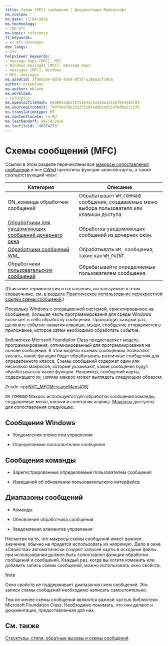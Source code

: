 ```yaml
---
title: Схемы (MFC) сообщений | Документация Майкрософт
ms.custom: ''
ms.date: 11/04/2016
ms.technology:
- cpp-mfc
ms.topic: reference
f1_keywords:
- vc.mfc.messages
dev_langs:
- C++
helpviewer_keywords:
- message maps [MFC], MFC
- Windows messages [MFC], message maps
- messages [MFC], Windows
- MFC, messages
ms.assetid: 3f9855e4-9d7d-4b64-8f3f-a19ea3cf79ba
author: mikeblome
ms.author: mblome
ms.workload:
- cplusplus
ms.openlocfilehash: e9d8953d637275ab44c43a58a15553f8e4284f84
ms.sourcegitcommit: 799f9b976623a375203ad8b2ad5147bd6a2212f0
ms.translationtype: MT
ms.contentlocale: ru-RU
ms.lasthandoff: 09/19/2018
ms.locfileid: "46374253"
---
```

# <a name="message-maps-mfc"></a>Схемы сообщений (MFC)

Ссылки в этом разделе перечислены все [макросы сопоставления сообщений](../../mfc/reference/message-map-macros-mfc.md) и все [CWnd](../../mfc/reference/cwnd-class.md) прототипы функции записей карты, а также соответствующий член:

|Категория|Описание|
|--------------|-----------------|
|ON\_команда обработчик сообщений|Обрабатывает `WM_COMMAND` сообщения, создаваемые меню выбора пользователя или клавиши доступа.|
|[Обработчики для уведомляющих сообщений дочернего окна](../../mfc/reference/child-window-notification-message-handlers.md)|Обработка уведомляющих сообщений из дочерних окон.|
|[Обработчики сообщений WM_](../../mfc/reference/handlers-for-wm-messages.md)|Обрабатывать `WM_` сообщения, такие как `WM_PAINT`.|
|[Обработчики пользовательских сообщений](../../mfc/reference/user-defined-handlers.md)|Обрабатывайте определяемые пользователем сообщения.|

(Описание терминологии и соглашения, используемые в этом справочнике, см. в разделе [Практическое использование перекрестной ссылки схемы сообщений](../../mfc/reference/how-to-use-the-message-map-cross-reference.md).)

Поскольку Windows с операционной системой, ориентированное на сообщения, большая часть программирования для среды Windows включает в себя обработку сообщений. Происходит каждый раз, щелкните событие нажатия клавиши, мыши, сообщение отправляется в приложение, которое затем необходимо обработать событие.

Библиотеки Microsoft Foundation Class предоставляет модель программирования, оптимизированный для программирования на основе сообщений. В этой модели «схемы сообщений» позволяют указать, какие функции будут обрабатывать различные сообщения для определенного класса. Схемы сообщений содержат один или несколько макросов, которые указывают, какие сообщения будут обрабатываться какие функции. Например, сообщений карты, содержащего `ON_COMMAND` макрос может выглядеть следующим образом:

[!code-cpp[NVC_MFCMessageMaps#16](../../mfc/reference/codesnippet/cpp/message-maps-mfc_1.cpp)]

`ON_COMMAND` Макрос используется для обработки сообщения команды, создаваемые меню, кнопки и сочетания клавиш. [Макросы](../../mfc/reference/message-map-macros-mfc.md) доступны для сопоставления следующее:

## <a name="windows-messages"></a>Сообщения Windows

- Уведомления элементов управления

- Определяемые пользователем сообщения

## <a name="command-messages"></a>Сообщения команды

- Зарегистрированные определяемые пользователем сообщения

- Извещений об обновлении пользовательского интерфейса

## <a name="ranges-of-messages"></a>Диапазоны сообщений

- Команды

- Обновление обработчика сообщений

- Уведомления элементов управления

Несмотря на то, что макросы схемы сообщений имеет важное значение, обычно не придется использовать их напрямую. Дело в окне «Свойства» автоматически создает записей карты в исходные файлы при использовании должен быть сопоставлен функции обработки сообщений и сообщений. Каждый раз, когда вы хотите изменить или добавить запись схемы сообщений, можно использовать окно свойств.

> [!NOTE]
>  Окно свойств не поддерживает диапазонов схем сообщений. Эти записи схемы сообщений необходимо написать самостоятельно.

Тем не менее схемы сообщений являются важной частью библиотеки Microsoft Foundation Class. Необходимо понимать, что они делают и документация, предоставленная для них.

## <a name="see-also"></a>См. также

[Структуры, стили, обратные вызовы и схемы сообщений](../../mfc/reference/structures-styles-callbacks-and-message-maps.md)

